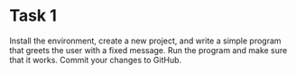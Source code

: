 # Task 1

Install the environment, create a new project, and write a simple program that greets the user with a fixed message. Run the program and make sure that it works. Commit your changes to GitHub.
